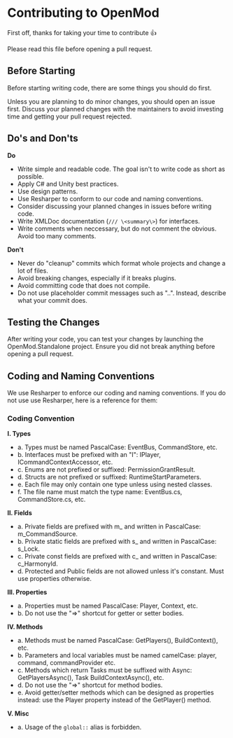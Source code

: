 # Contributing to OpenMod
First off, thanks for taking your time to contribute 👍

Please read this file before opening a pull request.

## Before Starting 
Before starting writing code, there are some things you should do first.

Unless you are planning to do minor changes, you should open an issue first. Discuss your planned changes with the maintainers to avoid investing time and getting your pull request rejected.

## Do's and Don'ts
**Do**
- Write simple and readable code. The goal isn't to write code as short as possible.
- Apply C# and Unity best practices.
- Use design patterns.
- Use Resharper to conform to our code and naming conventions.
- Consider discussing your planned changes in issues before writing code.
- Write XMLDoc documentation (`/// \<summary\>`) for interfaces. 
- Write comments when neccessary, but do not comment the obvious. Avoid too many comments.

**Don't**
- Never do "cleanup" commits which format whole projects and change a lot of files.
- Avoid breaking changes, especially if it breaks plugins.
- Avoid committing code that does not compile.
- Do not use placeholder commit messages such as "..". Instead, describe what your commit does.

## Testing the Changes
After writing your code, you can test your changes by launching the OpenMod.Standalone project. Ensure you did not break anything before opening a pull request.

## Coding and Naming Conventions
We use Resharper to enforce our coding and naming conventions. If you do not use use Resharper, here is a reference for them:

### Coding Convention
**I. Types**
- a. Types must be named PascalCase: EventBus, CommandStore, etc.
- b. Interfaces must be prefixed with an "I": IPlayer, ICommandContextAccessor, etc.
- c. Enums are not prefixed or suffixed: PermissionGrantResult.
- d. Structs are not prefixed or suffixed: RuntimeStartParameters.
- e. Each file may only contain one type unless using nested classes.
- f. The file name must match the type name: EventBus.cs, CommandStore.cs, etc.

**II. Fields**
- a. Private fields are prefixed with m_ and written in PascalCase: m_CommandSource.
- b. Private static fields are prefixed with s_ and written in PascalCase: s_Lock.
- c. Private const fields are prefixed with c_ and written in PascalCase: c_HarmonyId.
- d. Protected and Public fields are not allowed unless it's constant. Must use properties otherwise.

**III. Properties**
- a. Properties must be named PascalCase: Player, Context, etc.
- b. Do not use the "=>" shortcut for getter or setter bodies.

**IV. Methods**
- a. Methods must be named PascalCase: GetPlayers(), BuildContext(), etc. 
- b. Parameters and local variables must be named camelCase: player, command, commandProvider etc.
- c. Methods which return Tasks must be suffixed with Async: GetPlayersAsync(), Task BuildContextAsync(), etc.
- d. Do not use the "=>" shortcut for method bodies.
- e. Avoid getter/setter methods which can be designed as properties instead: use the Player property instead of the GetPlayer() method.

**V. Misc**
- a. Usage of the `global::` alias is forbidden.